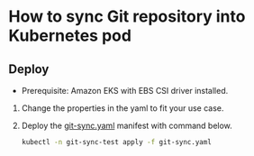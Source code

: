 # How to sync Git repository into Kubernetes pod

## Deploy

* Prerequisite: Amazon EKS with EBS CSI driver installed.

1. Change the properties in the yaml to fit your use case.
1. Deploy the [git-sync.yaml](git-sync.yaml) manifest with command below.

    ~~~sh
    kubectl -n git-sync-test apply -f git-sync.yaml
    ~~~
